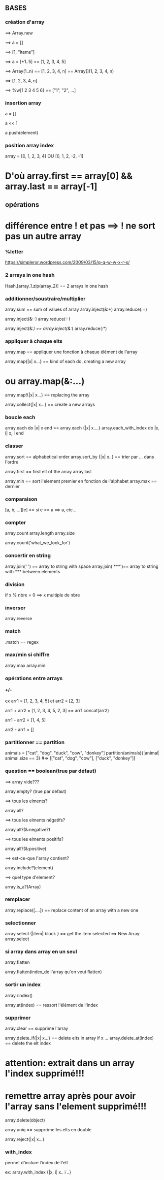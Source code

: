 ## BASES

### création d'array

==> Array.new

==> a = []

==> [1, "items"]

==> a = [*1..5] == [1, 2, 3, 4, 5]

==> Array(1..n) == [1, 2, 3, 4, n] == Array[](1, 2, 3, 4, n)

==> [1, 2, 3, 4, n]

==> %w[1 2 3 4 5 6] == ["1", "2", ...]

### insertion array

a = []

a << 1

a.push(element)

### position array index

array = [0, 1, 2, 3, 4] OU [0, 1, 2, -2, -1]
# D'où array.first == array[0] && array.last == array[-1]



## opérations

# différence entre ! et pas ==> ! ne sort pas un autre array

### %letter

https://simpleror.wordpress.com/2009/03/15/q-q-w-w-x-r-s/

### 2 arrays in one hash

Hash.[array_1.zip(array_2)] == 2 arrays in one hash

### additionner/soustraire/multiplier

array.sum == sum of values of array
array.inject(&:+)
array.reduce(:+)

array.inject(&:-)
array.reduce(:-)

array.inject(&:*) == array.inject(&:*)
array.reduce(:*)

### appliquer à chaque elts

array.map == appliquer une fonction à chaque élément de l'array

array.map{|x| x...} == kind of each do, creating a new array
# ou array.map(&:...)

array.map!{|x| x...} == replacing the array

array.collect{|x| x...} == create a new arrays

### boucle each

array.each do |x| x end == array.each {|x| x....}
array.each_with_index do |x, i| x, i end

### classer

array.sort == alphabetical order
array.sort_by {|x| x..} == trier par ... dans l'ordre

array.first == first elt of the array
array.last

array.min == sort l'element premier en fonction de l'alphabet
array.max ==                dernier

### comparaison

[a, b, ...][e] == si e == a ==> a, etc...

### compter

array.count
array.length
array.size

array.count('what_we_look_for')

### concertir en string

array.join(' ') == array to string with space
array.join('***')== array to string with *** between elements

### division

if x % nbre = 0 ==> x multiple de nbre

### inverser

array.reverse

### match

.match == regex

### max/min si chiffre

array.max
array.min

### opérations entre arrays

#### +/-

ex arr1 = [1, 2, 3, 4, 5] et arr2 = [2, 3]

arr1 + arr2 = [1, 2, 3, 4, 5, 2, 3] == arr1.concat(arr2)

arr1 - arr2 = [1, 4, 5]

arr2 - arr1 = []

### partitionner == partition

animals = ["cat", "dog", "duck", "cow", "donkey"]
partition(animals){|animal| animal.size == 3}
    #=> [["cat", "dog", "cow"], ["duck", "donkey"]]

### question == boolean(true par défaut)

==> array vide???

array.empty? (true par défaut)

==> tous les elments?

array.all?

==> tous les elments négatifs?

array.all?(&:negative?)

==> tous les elments positifs?

array.all?(&:positive)

==> est-ce-que l'array contient?

array.include?(element)

==> quel type d'element?

array.is_a?(Array)

### remplacer

array.replace([....]) == replace content of an array with a new one

### selectionner

array.select {|item| block } == get the item selected ==> New Array
array.select

### si array dans array en un seul

array.flatten

array.flatten(index_de l'array qu'on veut flatten) 

### sortir un index

array.rindex()

array.at(index) == ressort l'élément de l'index

### supprimer

array.clear == supprime l'array

array.delete_if{|x| x...} == delete elts in array if x ...
array.delete_at(index) == delete the elt index

# attention: extrait dans un array l'index supprimé!!!
# remettre array après pour avoir l'array sans l'element supprimé!!!

array.delete(object)

array.uniq == supprrime les elts en double

array.reject{|x| x...}



### with_index

permet d'inclure l'index de l'elt

ex: array.with_index {|x, i| x.. i ..}



